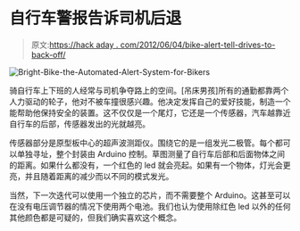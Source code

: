 # 自行车警报告诉司机后退

> 原文:[https://hack aday . com/2012/06/04/bike-alert-tell-drives-to-back-off/](https://hackaday.com/2012/06/04/bike-alert-tells-drives-to-back-off/)

![](../Images/c4e847ee244e918d4c3d83ac5ce0f3d9.png "Bright-Bike-the-Automated-Alert-System-for-Bikers")

骑自行车上下班的人经常与司机争夺路上的空间。[吊床男孩]所有的通勤都靠两个人力驱动的轮子，他对不被车撞很感兴趣。他决定发挥自己的爱好技能，制造一个能帮助他保持安全的装置。这不仅仅是一个尾灯，它还是一个传感器，汽车越靠近自行车的后部，传感器发出的光就越亮。

传感器部分是原型板中心的超声波测距仪。围绕它的是一组发光二极管。每个都可以单独寻址，整个封装由 Arduino 控制。草图测量了自行车后部和后面物体之间的距离。如果什么都没有，一个红色的 led 就会亮起。如果有一个物体，灯光会更亮，并且随着距离的减少而以不同的模式发光。

当然，下一次迭代可以使用一个独立的芯片，而不需要整个 Arduino。这甚至可以在没有电压调节器的情况下使用两个电池。我们也认为使用除红色 led 以外的任何其他颜色都是可疑的，但我们确实喜欢这个概念。